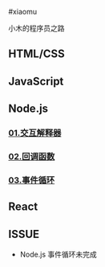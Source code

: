 #xiaomu

小木的程序员之路

## HTML/CSS

## JavaScript

## Node.js

### [01.交互解释器](./node.js/01.交互解释器/交互解释器.md)

### [02.回调函数](./node.js/02.回调函数/回调函数.md)

### [03.事件循环](./node.js/03.事件循环/事件循环.md)

## React



## ISSUE

+ Node.js 事件循环未完成

